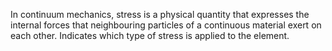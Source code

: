 In continuum mechanics, stress is a physical quantity that expresses the internal forces that neighbouring particles of a continuous material exert on each other.
Indicates which type of stress is applied to the element.
